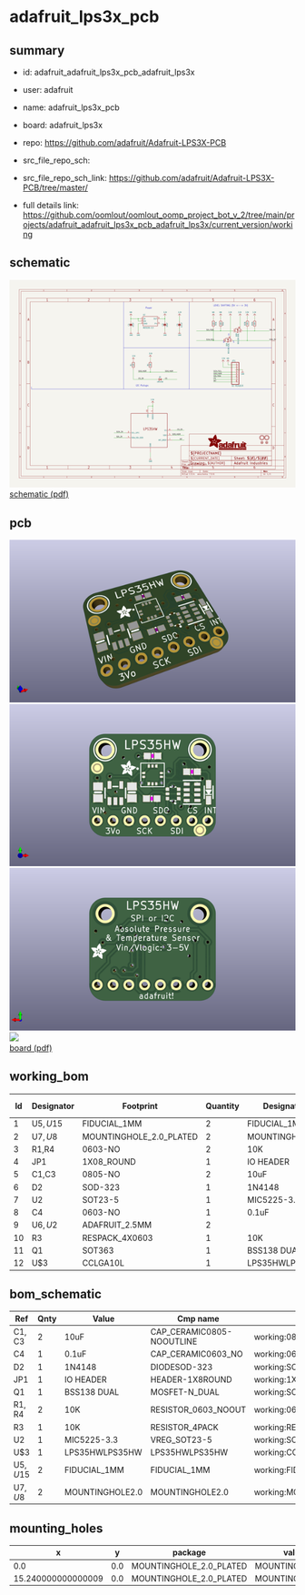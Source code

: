 # adafruit_lps3x_pcb
 
## summary 
* id: adafruit_adafruit_lps3x_pcb_adafruit_lps3x
* user: adafruit
* name: adafruit_lps3x_pcb
* board: adafruit_lps3x
* repo: https://github.com/adafruit/Adafruit-LPS3X-PCB



* src_file_repo_sch: 
* src_file_repo_sch_link: https://github.com/adafruit/Adafruit-LPS3X-PCB/tree/master/
* full details link: https://github.com/oomlout/oomlout_oomp_project_bot_v_2/tree/main/projects/adafruit_adafruit_lps3x_pcb_adafruit_lps3x/current_version/working  

## schematic  
![](working_schematic_600.png)  
[schematic (pdf)](working_schematic.pdf)  

## pcb  
![](working_3d_600.png) 
![](working_3d_front_600.png)  
![](working_3d_back_600.png)  
![](working_600.png)  
[board (pdf)](working.pdf)  

## working_bom
| Id | Designator | Footprint | Quantity | Designation | Supplier and ref |  | None | 
| --- | --- | --- | --- | --- | --- | --- | --- | 
| 1 | U$5,U$15 | FIDUCIAL_1MM | 2 | FIDUCIAL_1MM |  |  | [''] | 
| 2 | U$7,U$8 | MOUNTINGHOLE_2.0_PLATED | 2 | MOUNTINGHOLE2.0 |  |  | [''] | 
| 3 | R1,R4 | 0603-NO | 2 | 10K |  |  | [''] | 
| 4 | JP1 | 1X08_ROUND | 1 | IO HEADER |  |  | [''] | 
| 5 | C1,C3 | 0805-NO | 2 | 10uF |  |  | [''] | 
| 6 | D2 | SOD-323 | 1 | 1N4148 |  |  | [''] | 
| 7 | U2 | SOT23-5 | 1 | MIC5225-3.3 |  |  | [''] | 
| 8 | C4 | 0603-NO | 1 | 0.1uF |  |  | [''] | 
| 9 | U$6,U$2 | ADAFRUIT_2.5MM | 2 |  |  |  | [''] | 
| 10 | R3 | RESPACK_4X0603 | 1 | 10K |  |  | [''] | 
| 11 | Q1 | SOT363 | 1 | BSS138 DUAL |  |  | [''] | 
| 12 | U$3 | CCLGA10L | 1 | LPS35HWLPS35HW |  |  | [''] | 


## bom_schematic
| Ref | Qnty | Value | Cmp name | Footprint | Description | Vendor | DNP | 
| --- | --- | --- | --- | --- | --- | --- | --- | 
| C1, C3 | 2 | 10uF | CAP_CERAMIC0805-NOOUTLINE | working:0805-NO |  |  |  | 
| C4 | 1 | 0.1uF | CAP_CERAMIC0603_NO | working:0603-NO |  |  |  | 
| D2 | 1 | 1N4148 | DIODESOD-323 | working:SOD-323 |  |  |  | 
| JP1 | 1 | IO HEADER | HEADER-1X8ROUND | working:1X08_ROUND |  |  |  | 
| Q1 | 1 | BSS138 DUAL | MOSFET-N_DUAL | working:SOT363 |  |  |  | 
| R1, R4 | 2 | 10K | RESISTOR_0603_NOOUT | working:0603-NO |  |  |  | 
| R3 | 1 | 10K | RESISTOR_4PACK | working:RESPACK_4X0603 |  |  |  | 
| U2 | 1 | MIC5225-3.3 | VREG_SOT23-5 | working:SOT23-5 |  |  |  | 
| U$3 | 1 | LPS35HWLPS35HW | LPS35HWLPS35HW | working:CCLGA10L |  |  |  | 
| U$5, U$15 | 2 | FIDUCIAL_1MM | FIDUCIAL_1MM | working:FIDUCIAL_1MM |  |  |  | 
| U$7, U$8 | 2 | MOUNTINGHOLE2.0 | MOUNTINGHOLE2.0 | working:MOUNTINGHOLE_2.0_PLATED |  |  |  | 


## mounting_holes
| x | y | package | value | ref | size | 
| --- | --- | --- | --- | --- | --- | 
| 0.0 | 0.0 | MOUNTINGHOLE_2.0_PLATED | MOUNTINGHOLE2.0 | U$7 | m3 | 
| 15.240000000000009 | 0.0 | MOUNTINGHOLE_2.0_PLATED | MOUNTINGHOLE2.0 | U$8 | m3 | 


